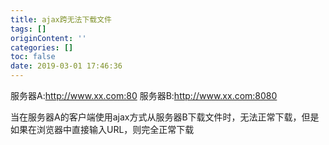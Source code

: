 ```yaml
---
title: ajax跨无法下载文件
tags: []
originContent: ''
categories: []
toc: false
date: 2019-03-01 17:46:36
---
```



服务器A:http://www.xx.com:80
服务器B:http://www.xx.com:8080

当在服务器A的客户端使用ajax方式从服务器B下载文件时，无法正常下载，但是如果在浏览器中直接输入URL，则完全正常下载